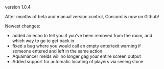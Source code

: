 version 1.0.4

After months of beta and manual version control, Concord is now on Github!

Newest changes:
* added an echo to tell you if you've been removed from the room, and which way to go to get back in
* fixed a bug where you would call an empty enter/exit warning if someone entered and left in the same action
* Aquamancer melds will no longer gag your entire screen output
* Added support for automatic locating of players via seeing stone
